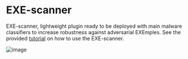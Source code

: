 # EXE-scanner
EXE-scanner, lightweight plugin ready to be deployed with main malware classifiers to increase robustness against adversarial EXEmples. See the provided [tutorial](https://github.com/matouskozak/EXE-scanner/blob/main/tutorial.ipynb) on how to use the EXE-scanner.

![image](https://github.com/matouskozak/EXE-scanner/assets/55735845/47e470f3-f8cd-4060-b298-a2f3c0f535ca)
